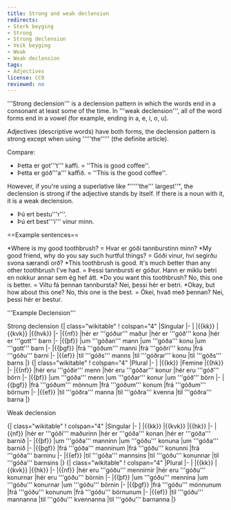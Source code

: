```yaml
---
title: Strong and weak declension
redirects:
- Sterk beyging
- Strong
- Strong declension
- Veik beyging
- Weak
- Weak declension
tags:
- Adjectives
license: CC0
reviewed: no
---
```


'''Strong declension''' is a declension pattern in which the words end in a consonant at least some of the time. In '''weak declension''', all of the word forms end in a vowel (for example, ending in a, e, i, o, u).

Adjectives (descriptive words) have both forms, the declension pattern is strong except when using '''''the''''' (the definite article).

Compare:

* Þetta er got'''t''' kaffi. = ''This is good coffee''.
* Þetta er góð'''a''' kaffið. = ''This is the good coffee''.

However, if you're using a superlative like "'''''the''' largest''", the declension is strong if the adjective stands by itself. If there is a noun with it, it is a weak declension.

* Þú ert bestu'''r'''.
* Þú ert best'''i''' vinur minn.

==Example sentences==

*Where is my good toothbrush? = Hvar er góði tannburstinn minn?
*My good friend, why do you say such hurtful things? = Góði vinur, hví segirðu svona særandi orð?
*This toothbrush is good. It's much better than any other toothbrush I've had. = Þessi tannbursti er góður. Hann er miklu betri en nokkur annar sem ég hef átt.
*Do you want this toothbrush? No, this one is better. = Viltu fá þennan tannbursta? Nei, þessi hér er betri.
*Okay, but how about this one? No, this one is the best. = Ókei, hvað með þennan? Nei, þessi hér er bestur.

'''Example Declension'''

Strong declension
{| class="wikitable"
! colspan="4" |Singular
|-
|
|{{kk}}
|{{kvk}}
|{{hvk}}
|-
|{{nf}}
|hér er '''góður''' maður
|hér er '''góð''' kona
|hér er '''gott''' barn
|-
|{{þf}}
|um '''góðan''' mann
|um '''góða''' konu
|um '''gott''' barn
|-
|{{þgf}}
|frá '''góðum''' manni
|frá '''góðri''' konu
|frá '''góðu''' barni
|-
|{{ef}}
|til '''góðs''' manns
|til '''góðrar''' konu
|til '''góðs''' barns
|}
{| class="wikitable"
! colspan="4" |Plural
|-
|
|{{kk}}
|Femine
|{{hk}}
|-
|{{nf}}
|hér eru '''góðir''' menn
|hér eru '''góðar''' konur
|hér eru '''góð''' börn
|-
|{{þf}}
|um '''góða''' menn
|um '''góðar''' konur
|um '''góð''' börn
|-
|{{þgf}}
|frá '''góðum''' mönnum
|frá '''góðum''' konum
|frá '''góðum''' börnum
|-
|{{ef}}
|til '''góðra''' manna
|til '''góðra''' kvenna
|til '''góðra''' barna
|}

Weak declension

{| class="wikitable"
! colspan="4" |Singular
|-
|
|{{kk}}
|{{kvk}}
|{{hk}}
|-
|{{nf}}
|hér er '''góði''' maðurinn
|hér er '''góða''' konan
|hér er '''góða''' barnið
|-
|{{þf}}
|um '''góða''' manninn
|um '''góðu''' konuna
|um '''góða''' barnið
|-
|{{þgf}}
|frá '''góða''' manninum
|frá '''góðu''' konunni
|frá '''góða''' barninu
|-
|{{ef}}
|til '''góða''' mannsins
|til '''góðu''' konunnar
|til '''góða''' barnsins
|}
{| class="wikitable"
! colspan="4" |Plural
|-
|
|{{kk}}
|{{kvk}}
|{{hk}}
|-
|{{nf}}
|hér eru '''góðu''' mennirnir
|hér eru '''góðu''' konurnar
|hér eru '''góðu''' börnin
|-
|{{þf}}
|um '''góðu''' mennina
|um '''góðu''' konurnar
|um '''góðu''' börnin
|-
|{{þgf}}
|frá '''góðu''' mönnunum
|frá '''góðu''' konunum
|frá '''góðu''' börnunum
|-
|{{ef}}
|til '''góðu''' mannanna
|til '''góðu''' kvennanna
|til '''góðu''' barnanna
|}

